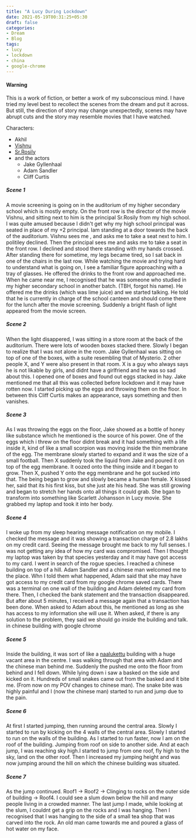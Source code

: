 ```yaml
---
title: "A Lucy During Lockdown"
date: 2021-05-19T00:31:25+05:30
draft: false
categories:
- Dream
- Blog
tags:
- lucy
- lockdown
- china
- google-chrome
---
```


#### Warning
This is a work of fiction, or better a work of my subconscious mind. I have tried my level best to recollect the scenes from the dream and put it across. But still, the direction of story may change unexpectedly, scenes may have abrupt cuts and the story may resemble movies that I have watched.

Characters:
- Akhil
- [Vishnu](https://www.facebook.com/vishnu.thampan.5) 
- [Sr.Rosily](https://www.alphonsaschoolaruvithura.com/alphonsa-school-management.php)
- and the actors
	- Jake Gyllenhaal
	- Adam Sandler
	- Cliff Curtis

##### Scene 1
A movie screening is going on in the auditorium of my higher secondary school which is mostly empty. On the front row is the director of the movie Vishnu, and sitting next to him is the principal Sr.Rosily from my high school. I was quite amused because I didn't get why my high school principal was seated in place of my +2 principal. Iam standing at a door towards the back of the auditorium. Vishnu sees me , and asks me to take a seat next to him. I politiley declined. Then the principal sees me and asks me to take a seat in the front row. I declined and stood there standing with my hands crossed. After standing there for sometime, my legs became tired, so I sat back in one of the chairs in the last row. While watching the movie and trying hard to understand what is going on, I see a familiar figure approaching with a tray of glasses. He offered the drinks to the front row and approached me. When he came near me, I recognised that he was someone who studied in my higher secondary school in another batch. (TBH, forgot his name). He offered me the drinks (which was lime juice) and we started talking. He told that he is currently in charge of the school canteen and should come there for the lunch after the movie screening. Suddenly a bright flash of light appeared from the movie screen.


##### Scene 2
When the light disappered, I was sitting in a store room at the back of the auditorium. There were lots of wooden boxes stacked there. Slowly I began to realize that I was not alone in the room. Jake Gyllenhaal was sitting on top of one of the boxes, with a suite resembling that of Mysterio. 2 other people X, and Y were also present in that room. X is a guy who always says he is not likable by girls, and didnt have a girlfriend and he was so sad about this. I opened one of boxes and found out eggs stacked in hay. Jake mentioned me that all this was collected before lockdown and it may have rotten now. I started picking up the eggs and throwing them on the floor. In between this Cliff Curtis makes an appearance, says something and then vanishes. 


##### Scene 3
As I was throwing the eggs on the floor, Jake showed as a bottle of honey like substance which he mentioned is the source of his power. One of the eggs which i threw on the floor didnt break and it had something with a life inside it, kind of like a small scorpion was moving inside the thin membrane of the egg. The membrane slowly started to expand and it was the size of a small football. Then X suddenly took the liquid from Jake and poured it on top of the egg membrane. It oozed onto the thing inside and it began to grow. Then X, pushed Y onto the egg membrane and he got sucked into that. The being began to grow and slowly became a human female. X kissed her, said that its his first kiss, but she just ate his head. She was still growing and began to stretch her hands onto all things it could grab. She bgan to transform into something like Scarlett Johansson in Lucy movie. She grabbed my laptop and took it into her body.


##### Scene 4
I woke up from my sleep hearing message notification on my mobile. I checked the message and it was showing a transaction charge of 2.8 lakhs on my credit card. Seeing the message brought me back to my full senses. I was not getting any idea of how my card was compromised. Then I thought my laptop was taken by that species yesterday and it may have got access to my card. I went in search of the rogue species. I reached a chinese building on top of a hill. Adam Sandler and a chinese man welcomed me to the place. Whn I told them what happened, Adam said that she may have got access to my credit card from my google chrome saved cards. There was a terminal on one wall of the building and Adam deleted my card from there. Then, I checked the bank statement and the transaction disappeared. But after about 5 minutes, I received a message again that a transaction has been done. When asked to Adam about this, he mentioned as long as she has access to my information she will use it. When asked, if there is any solution to the problem, they said we should go inside the building and talk.
in chinese building with google chrome

##### Scene 5
Inside the building, it was sort of like a [naalukettu](https://en.wikipedia.org/wiki/N%C4%81lukettu) building with a huge vacant area in the centre. I was walking through that area with Adam and the chinese man behind me. Suddenly the pushed me onto the floor from behind and I fell down. While lying down i saw a basked on the side and kicked on it. Hundreds of small snakes came out from the basked and it bite me. (From now on my POV changes to chinese man). The snake bite was highly painful and I (now the chinese man) started to run and jump due to the pain.

##### Scene 6
At first I started jumping, then running around the central area. Slowly I started to run by kicking on the 4 walls of the central area. Slowly I started to run on the walls of the building. As I started to run faster, now I am on the roof of the building. Jumping from roof on side to another side. And at each jump, I was reaching sky high.I started to jump from one roof, fly high to the sky, land on the other roof. Then I increased my jumping height and was now jumping around the hill on which the chinese building was situated.


##### Scene 7
As the jump continued. Roof1 -> Roof2 -> Clinging to rocks on the outer side of building -> Roof4. I could see a slum down below the hill and many people living in a crowded manner. The last jump I made, while looking at the slum, I couldnt get a grip on the rocks and I was hanging. Then I recognised that I was hanging to the side of a small tea shop that was carved into the rock. An old man came towards me and poured a glass of hot water on my face. 
